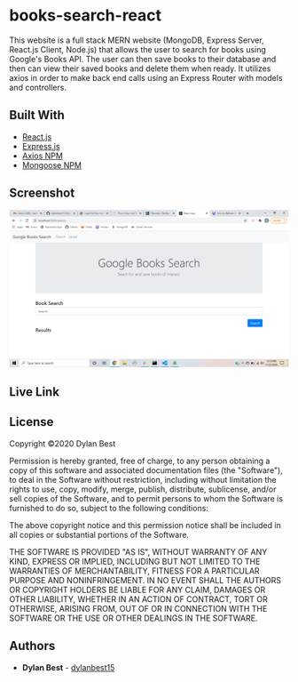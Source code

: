 # books-search-react
This website is a full stack MERN website (MongoDB, Express Server, React.js Client, Node.js) that allows the user to search for books using Google's Books API. The user can then save books to their database and then can view their saved books and delete them when ready. It utilizes axios in order to make back end calls using an Express Router with models and controllers. 

## Built With
- <a href="https://reactjs.org/">React.js</a>
- <a href="https://expressjs.com/">Express.js</a>
- <a href="https://www.npmjs.com/package/axios">Axios NPM</a>
- <a href="https://www.npmjs.com/package/mongoose">Mongoose NPM</a>

## Screenshot
![books-search-react](screenshot-hw16.png)

## Live Link

## License
Copyright ©2020 Dylan Best

Permission is hereby granted, free of charge, to any person obtaining a copy of this software and associated documentation files (the "Software"), to deal in the Software without restriction, including without limitation the rights to use, copy, modify, merge, publish, distribute, sublicense, and/or sell copies of the Software, and to permit persons to whom the Software is furnished to do so, subject to the following conditions:

The above copyright notice and this permission notice shall be included in all copies or substantial portions of the Software.

THE SOFTWARE IS PROVIDED "AS IS", WITHOUT WARRANTY OF ANY KIND, EXPRESS OR IMPLIED, INCLUDING BUT NOT LIMITED TO THE WARRANTIES OF MERCHANTABILITY, FITNESS FOR A PARTICULAR PURPOSE AND NONINFRINGEMENT. IN NO EVENT SHALL THE AUTHORS OR COPYRIGHT HOLDERS BE LIABLE FOR ANY CLAIM, DAMAGES OR OTHER LIABILITY, WHETHER IN AN ACTION OF CONTRACT, TORT OR OTHERWISE, ARISING FROM, OUT OF OR IN CONNECTION WITH THE SOFTWARE OR THE USE OR OTHER DEALINGS IN THE SOFTWARE.

## Authors
- **Dylan Best** - [dylanbest15](https://github.com/dylanbest15)